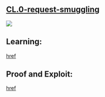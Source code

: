 ## [CL.0-request-smuggling](https://portswigger.net/web-security/request-smuggling/browser/cl-0/lab-cl-0-request-smuggling)

![](https://github.com/nu11secur1ty/PortSwigger-Web-Security-Academy/blob/main/HTTP-request-smuggling/CL.0-request-smuggling/Docs/Screenshot%202022-08-13%20090215.png)

## Learning:
[href](https://portswigger.net/research/browser-powered-desync-attacks#cl.0)

## Proof and Exploit:
[href](https://streamable.com/4s3k82)
